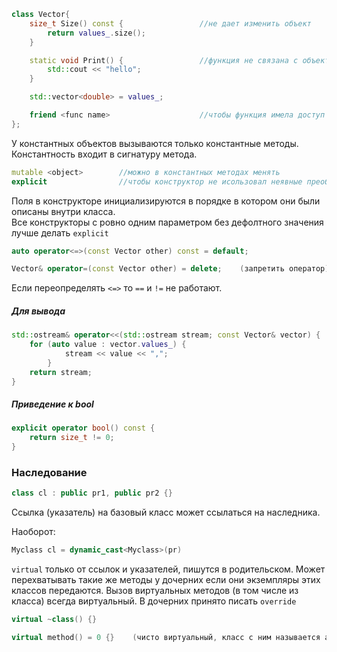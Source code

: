 ```cpp
class Vector{
	size_t Size() const {                 //не дает изменить объект
		return values_.size();
	}

	static void Print() {                 //функция не связана с объектами класса
		std::cout << "hello";
	}

	std::vector<double> = values_;

	friend <func name>                    //чтобы функция имела доступ к объектам класса
};
```


У константных объектов вызываются только константные методы. Константность входит в сигнатуру метода.

```cpp
mutable <object>        //можно в константных методах менять
explicit                //чтобы конструктор не исользовал неявные преобразования
```

Поля в конструкторе инициализируются в порядке в котором они были описаны внутри класса.  
Все конструкторы с ровно одним параметром без дефолтного значения лучше делать `explicit`

```cpp
auto operator<=>(const Vector other) const = default; 

Vector& operator=(const Vector other) = delete;    (запретить оператор)
```
Если переопределять `<=>` то `==` и `!=` не работают.

##### Для вывода
```cpp
std::ostream& operator<<(std::ostream stream; const Vector& vector) {
	for (auto value : vector.values_) {
			stream << value << ",";
		}
	return stream;
}
```

##### Приведение к bool
```cpp
explicit operator bool() const {
	return size_t != 0;
}
```

### Наследование
```cpp
class cl : public pr1, public pr2 {}
```
Ссылка (указатель) на базовый класс может ссылаться на наследника.

Наоборот:
```cpp
Myclass cl = dynamic_cast<Myclass>(pr)
```

`virtual` только от ссылок и указателей, пишутся в родительском. 
Может перехватывать такие же методы у дочерних если они экземпляры этих классов передаются. 
Вызов виртуальных методов (в том числе из класса) всегда виртуальный. В дочерних принято писать `override`
```cpp
virtual ~class() {}

virtual method() = 0 {}    (чисто виртуальный, класс с ним называется абстрактным)
```
